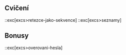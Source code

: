 ## Cvičení
::exc[excs>retezce-jako-sekvence]
::exc[excs>seznamy]

## Bonusy
::exc[excs>overovani-hesla]
